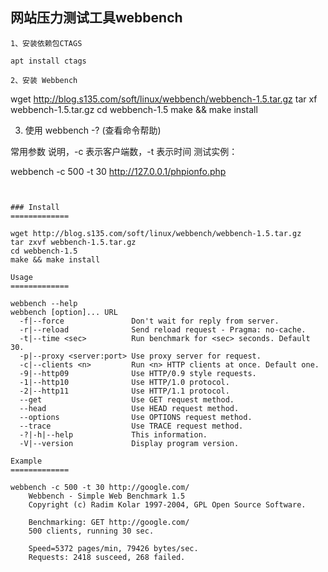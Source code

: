 ## 网站压力测试工具webbench

```
1、安装依赖包CTAGS

apt install ctags

2、安装 Webbench
```
wget http://blog.s135.com/soft/linux/webbench/webbench-1.5.tar.gz
tar xf  webbench-1.5.tar.gz
cd webbench-1.5
make && make install

3. 使用 webbench -? (查看命令帮助)

常用参数 说明，-c 表示客户端数，-t 表示时间
测试实例：

webbench -c 500  -t  30   http://127.0.0.1/phpionfo.php
```


### Install
=============
```
    wget http://blog.s135.com/soft/linux/webbench/webbench-1.5.tar.gz
    tar zxvf webbench-1.5.tar.gz
    cd webbench-1.5
    make && make install
```
Usage
=============
```
    webbench --help
    webbench [option]... URL
      -f|--force               Don't wait for reply from server.
      -r|--reload              Send reload request - Pragma: no-cache.
      -t|--time <sec>          Run benchmark for <sec> seconds. Default 30.
      -p|--proxy <server:port> Use proxy server for request.
      -c|--clients <n>         Run <n> HTTP clients at once. Default one.
      -9|--http09              Use HTTP/0.9 style requests.
      -1|--http10              Use HTTP/1.0 protocol.
      -2|--http11              Use HTTP/1.1 protocol.
      --get                    Use GET request method.
      --head                   Use HEAD request method.
      --options                Use OPTIONS request method.
      --trace                  Use TRACE request method.
      -?|-h|--help             This information.
      -V|--version             Display program version.
```
Example
=============
```
    webbench -c 500 -t 30 http://google.com/
        Webbench - Simple Web Benchmark 1.5
        Copyright (c) Radim Kolar 1997-2004, GPL Open Source Software.

        Benchmarking: GET http://google.com/
        500 clients, running 30 sec.

        Speed=5372 pages/min, 79426 bytes/sec.
        Requests: 2418 susceed, 268 failed.
```
